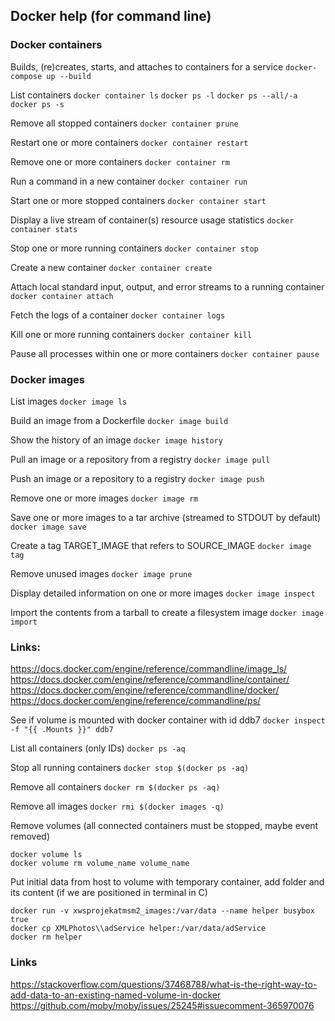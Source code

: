 ## Docker help (for command line)

### Docker containers

Builds, (re)creates, starts, and attaches to containers for a service
`docker-compose up --build` 

List containers
`docker container ls`
`docker ps -l`
`docker ps --all/-a`
`docker ps -s`

Remove all stopped containers
`docker container prune`

Restart one or more containers
`docker container restart`

Remove one or more containers
`docker container rm`

Run a command in a new container
`docker container run`

Start one or more stopped containers
`docker container start`

Display a live stream of container(s) resource usage statistics
`docker container stats`

Stop one or more running containers
`docker container stop`

Create a new container
`docker container create`

Attach local standard input, output, and error streams to a running container
`docker container attach`

Fetch the logs of a container
`docker container logs`

Kill one or more running containers
`docker container kill`

Pause all processes within one or more containers
`docker container pause`


### Docker images

List images
`docker image ls`

Build an image from a Dockerfile
`docker image build`

Show the history of an image
`docker image history`

Pull an image or a repository from a registry 
`docker image pull`

Push an image or a repository to a registry
`docker image push`

Remove one or more images
`docker image rm`

Save one or more images to a tar archive (streamed to STDOUT by default)
`docker image save`

Create a tag TARGET_IMAGE that refers to SOURCE_IMAGE
`docker image tag`

Remove unused images
`docker image prune`

Display detailed information on one or more images
`docker image inspect`

Import the contents from a tarball to create a filesystem image
`docker image import`


### Links:  
   https://docs.docker.com/engine/reference/commandline/image_ls/
   https://docs.docker.com/engine/reference/commandline/container/
   https://docs.docker.com/engine/reference/commandline/docker/
   https://docs.docker.com/engine/reference/commandline/ps/

See if volume is mounted with docker container with id ddb7
`docker inspect -f "{{ .Mounts }}" ddb7`

List all containers (only IDs)
`docker ps -aq`

Stop all running containers
`docker stop $(docker ps -aq)`

Remove all containers
`docker rm $(docker ps -aq)`

Remove all images
`docker rmi $(docker images -q)`

Remove volumes (all connected containers must be stopped, maybe event removed)
```
docker volume ls
docker volume rm volume_name volume_name
```
Put initial data from host to volume with temporary container, add folder and its content (if we are positioned in terminal in C)
```
docker run -v xwsprojekatmsm2_images:/var/data --name helper busybox true
docker cp XMLPhotos\\adService helper:/var/data/adService
docker rm helper
```

### Links
https://stackoverflow.com/questions/37468788/what-is-the-right-way-to-add-data-to-an-existing-named-volume-in-docker
https://github.com/moby/moby/issues/25245#issuecomment-365970076